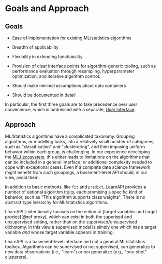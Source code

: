 # Goals and Approach

## Goals

- Ease of implementation for existing ML/statistics algorithms

- Breadth of applicability

- Flexibility in extending functionality

- Provision of clear interface points for algorithm-generic tooling, such as performance
  evaluation through resampling, hyperparameter optimization, and iterative algorithm
  control.

- Should make minimal assumptions about data containers

- Should be documented in detail

In particular, the first three goals are to take precedence over user convenience, which
is addressed with a separate, [User Interface](@ref).


## Approach

ML/Statistics algorithms have a complicated taxonomy. Grouping algorithms, or modelling
tasks, into a relatively small number of categories, such as "classification" and
"clusterering", and then imposing uniform behavior within each group, is challenging. In
our experience developing the [MLJ
ecosystem](https://github.com/alan-turing-institute/MLJ.jl), this either leads to
limitations on the algorithms that can be included in a general interface, or additional
complexity needed to cope with exceptional cases. Even if a complete data science
framework might benefit from such groupings, a basement-level API should, in our view,
avoid them.

In addition to basic methods, like `fit` and `predict`, LearnAPI provides a number of
optional algorithm
[traits](https://ahsmart.com/pub/holy-traits-design-patterns-and-best-practice-book/),
each promising a specific kind of behavior, such as "This algorithm supports class
weights".  There is no abstract type hierarchy for ML/statistics algorithms.

LearnAPI.jl intentionally focuses on the notion of [target variables and target
proxies](@ref proxy), which can exist in both the superised and unsupervised setting,
rather than on the supervised/unsupervised dichotomy. In this view a supervised model is
simply one which has a target variable *and* whose target variable appears in training.

LearnAPI is a basement-level interface and not a general ML/statistics toolbox. Algorithms
can be supervised or not supervised, can generalize to new data observations (i.e.,
"learn") or not generalize (e.g., "one-shot" clusterers).

